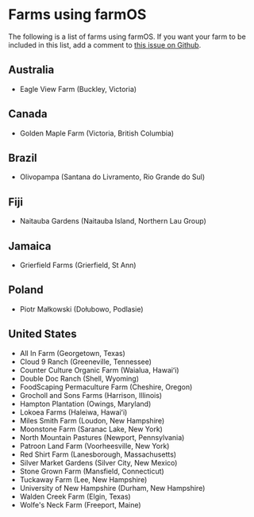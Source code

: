 # Farms using farmOS

The following is a list of farms using farmOS. If you want your farm to be
included in this list, add a comment to [this issue on Github].

## Australia

* Eagle View Farm (Buckley, Victoria)

## Canada

* Golden Maple Farm (Victoria, British Columbia)

## Brazil

* Olivopampa (Santana do Livramento, Rio Grande do Sul)

## Fiji

* Naitauba Gardens (Naitauba Island, Northern Lau Group)

## Jamaica

* Grierfield Farms (Grierfield, St Ann)

## Poland

* Piotr Małkowski (Dołubowo, Podlasie)

## United States

* All In Farm (Georgetown, Texas)
* Cloud 9 Ranch (Greeneville, Tennessee)
* Counter Culture Organic Farm (Waialua, Hawai&#699;i)
* Double Doc Ranch (Shell, Wyoming)
* FoodScaping Permaculture Farm (Cheshire, Oregon)
* Grocholl and Sons Farms (Harrison, Illinois)
* Hampton Plantation (Owings, Maryland)
* Lokoea Farms (Haleiwa, Hawai&#699;i)
* Miles Smith Farm (Loudon, New Hampshire)
* Moonstone Farm (Saranac Lake, New York)
* North Mountain Pastures (Newport, Pennsylvania)
* Patroon Land Farm (Voorheesville, New York)
* Red Shirt Farm (Lanesborough, Massachusetts)
* Silver Market Gardens (Silver City, New Mexico)
* Stone Grown Farm (Mansfield, Connecticut)
* Tuckaway Farm (Lee, New Hampshire)
* University of New Hampshire (Durham, New Hampshire)
* Walden Creek Farm (Elgin, Texas)
* Wolfe's Neck Farm (Freeport, Maine)

[this issue on Github]: https://github.com/farmOS/farmOS.org/issues/12


